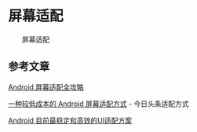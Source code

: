 # 屏幕适配

　　屏幕适配

## 参考文章

[Android 屏幕适配全攻略](https://blog.csdn.net/zhaokaiqiang1992/article/details/45419023)

[一种较低成本的 Android 屏幕适配方式](https://zhuanlan.zhihu.com/p/37199709) - 今日头条适配方式

[Android 目前最稳定和高效的UI适配方案](https://www.jianshu.com/p/a4b8e4c5d9b0)